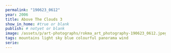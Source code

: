 ```yaml
---
permalink: "190623_0612"
year: 2006
title: Above The Clouds 3
show_in_home: #true or blank
publish: # notyet or blank
image: /assets/p/art-photographs/rokma_art_photography-190623_0612.jpeg
tags: mountains light sky blue colourful panorama wind
serie:
---
```

